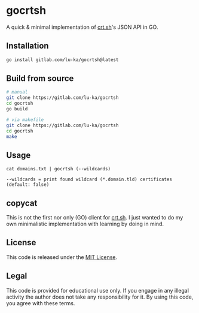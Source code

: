 # gocrtsh
A quick & minimal implementation of [crt.sh](https://crt.sh)'s JSON API in GO. 

## Installation
```bash
go install gitlab.com/lu-ka/gocrtsh@latest
```

## Build from source
```bash
# manual
git clone https://gitlab.com/lu-ka/gocrtsh
cd gocrtsh
go build

# via makefile
git clone https://gitlab.com/lu-ka/gocrtsh
cd gocrtsh
make
```

## Usage
```
cat domains.txt | gocrtsh (--wildcards)

--wildcards = print found wildcard (*.domain.tld) certificates (default: false)
```

## copycat
This is not the first nor only (GO) client for [crt.sh](https://crt.sh). I just wanted to do my own minimalistic implementation with learning by doing in mind. 

## License
This code is released under the [MIT License](https://gitlab.com/lu-ka/gocrtsh/blob/main/LICENSE).

## Legal
This code is provided for educational use only. If you engage in any illegal activity the author does not take any responsibility for it. By using this code, you agree with these terms.

